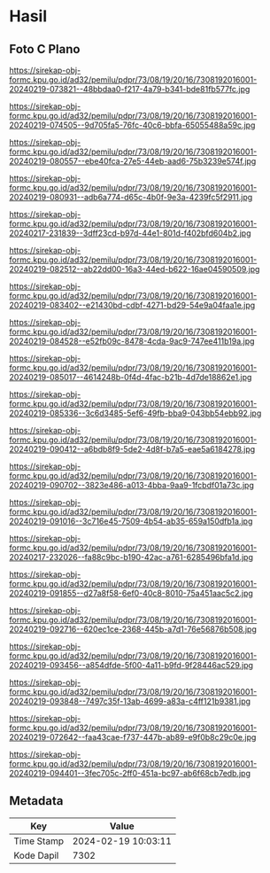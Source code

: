 # Hasil

## Foto C Plano

https://sirekap-obj-formc.kpu.go.id/ad32/pemilu/pdpr/73/08/19/20/16/7308192016001-20240219-073821--48bbdaa0-f217-4a79-b341-bde81fb577fc.jpg

https://sirekap-obj-formc.kpu.go.id/ad32/pemilu/pdpr/73/08/19/20/16/7308192016001-20240219-074505--9d705fa5-76fc-40c6-bbfa-65055488a59c.jpg

https://sirekap-obj-formc.kpu.go.id/ad32/pemilu/pdpr/73/08/19/20/16/7308192016001-20240219-080557--ebe40fca-27e5-44eb-aad6-75b3239e574f.jpg

https://sirekap-obj-formc.kpu.go.id/ad32/pemilu/pdpr/73/08/19/20/16/7308192016001-20240219-080931--adb6a774-d65c-4b0f-9e3a-4239fc5f2911.jpg

https://sirekap-obj-formc.kpu.go.id/ad32/pemilu/pdpr/73/08/19/20/16/7308192016001-20240217-231839--3dff23cd-b97d-44e1-801d-f402bfd604b2.jpg

https://sirekap-obj-formc.kpu.go.id/ad32/pemilu/pdpr/73/08/19/20/16/7308192016001-20240219-082512--ab22dd00-16a3-44ed-b622-16ae04590509.jpg

https://sirekap-obj-formc.kpu.go.id/ad32/pemilu/pdpr/73/08/19/20/16/7308192016001-20240219-083402--e21430bd-cdbf-4271-bd29-54e9a04faa1e.jpg

https://sirekap-obj-formc.kpu.go.id/ad32/pemilu/pdpr/73/08/19/20/16/7308192016001-20240219-084528--e52fb09c-8478-4cda-9ac9-747ee411b19a.jpg

https://sirekap-obj-formc.kpu.go.id/ad32/pemilu/pdpr/73/08/19/20/16/7308192016001-20240219-085017--4614248b-0f4d-4fac-b21b-4d7de18862e1.jpg

https://sirekap-obj-formc.kpu.go.id/ad32/pemilu/pdpr/73/08/19/20/16/7308192016001-20240219-085336--3c6d3485-5ef6-49fb-bba9-043bb54ebb92.jpg

https://sirekap-obj-formc.kpu.go.id/ad32/pemilu/pdpr/73/08/19/20/16/7308192016001-20240219-090412--a6bdb8f9-5de2-4d8f-b7a5-eae5a6184278.jpg

https://sirekap-obj-formc.kpu.go.id/ad32/pemilu/pdpr/73/08/19/20/16/7308192016001-20240219-090702--3823e486-a013-4bba-9aa9-1fcbdf01a73c.jpg

https://sirekap-obj-formc.kpu.go.id/ad32/pemilu/pdpr/73/08/19/20/16/7308192016001-20240219-091016--3c716e45-7509-4b54-ab35-659a150dfb1a.jpg

https://sirekap-obj-formc.kpu.go.id/ad32/pemilu/pdpr/73/08/19/20/16/7308192016001-20240217-232026--fa88c9bc-b190-42ac-a761-6285496bfa1d.jpg

https://sirekap-obj-formc.kpu.go.id/ad32/pemilu/pdpr/73/08/19/20/16/7308192016001-20240219-091855--d27a8f58-6ef0-40c8-8010-75a451aac5c2.jpg

https://sirekap-obj-formc.kpu.go.id/ad32/pemilu/pdpr/73/08/19/20/16/7308192016001-20240219-092716--620ec1ce-2368-445b-a7d1-76e56876b508.jpg

https://sirekap-obj-formc.kpu.go.id/ad32/pemilu/pdpr/73/08/19/20/16/7308192016001-20240219-093456--a854dfde-5f00-4a11-b9fd-9f28446ac529.jpg

https://sirekap-obj-formc.kpu.go.id/ad32/pemilu/pdpr/73/08/19/20/16/7308192016001-20240219-093848--7497c35f-13ab-4699-a83a-c4ff121b9381.jpg

https://sirekap-obj-formc.kpu.go.id/ad32/pemilu/pdpr/73/08/19/20/16/7308192016001-20240219-072642--faa43cae-f737-447b-ab89-e9f0b8c29c0e.jpg

https://sirekap-obj-formc.kpu.go.id/ad32/pemilu/pdpr/73/08/19/20/16/7308192016001-20240219-094401--3fec705c-2ff0-451a-bc97-ab6f68cb7edb.jpg


## Metadata

| Key        | Value               |
| ---------- | ------------------- |
| Time Stamp | 2024-02-19 10:03:11 |
| Kode Dapil | 7302                |



